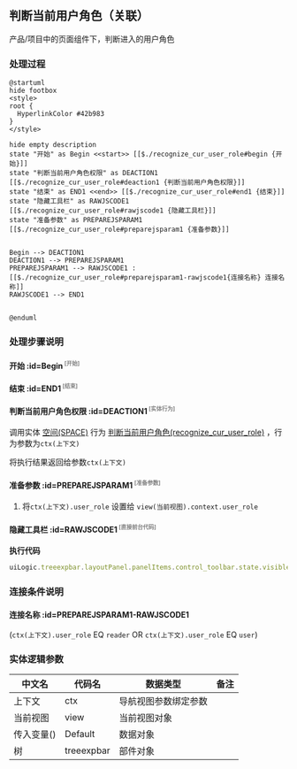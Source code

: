 ## 判断当前用户角色（关联） <!-- {docsify-ignore-all} -->

   产品/项目中的页面组件下，判断进入的用户角色

### 处理过程

```plantuml
@startuml
hide footbox
<style>
root {
  HyperlinkColor #42b983
}
</style>

hide empty description
state "开始" as Begin <<start>> [[$./recognize_cur_user_role#begin {开始}]]
state "判断当前用户角色权限" as DEACTION1  [[$./recognize_cur_user_role#deaction1 {判断当前用户角色权限}]]
state "结束" as END1 <<end>> [[$./recognize_cur_user_role#end1 {结束}]]
state "隐藏工具栏" as RAWJSCODE1  [[$./recognize_cur_user_role#rawjscode1 {隐藏工具栏}]]
state "准备参数" as PREPAREJSPARAM1  [[$./recognize_cur_user_role#preparejsparam1 {准备参数}]]


Begin --> DEACTION1
DEACTION1 --> PREPAREJSPARAM1
PREPAREJSPARAM1 --> RAWJSCODE1 : [[$./recognize_cur_user_role#preparejsparam1-rawjscode1{连接名称} 连接名称]]
RAWJSCODE1 --> END1


@enduml
```


### 处理步骤说明

#### 开始 :id=Begin<sup class="footnote-symbol"> <font color=gray size=1>[开始]</font></sup>




#### 结束 :id=END1<sup class="footnote-symbol"> <font color=gray size=1>[结束]</font></sup>




#### 判断当前用户角色权限 :id=DEACTION1<sup class="footnote-symbol"> <font color=gray size=1>[实体行为]</font></sup>



调用实体 [空间(SPACE)](module/Wiki/space.md) 行为 [判断当前用户角色(recognize_cur_user_role)](module/Wiki/space#行为) ，行为参数为`ctx(上下文)`

将执行结果返回给参数`ctx(上下文)`

#### 准备参数 :id=PREPAREJSPARAM1<sup class="footnote-symbol"> <font color=gray size=1>[准备参数]</font></sup>



1. 将`ctx(上下文).user_role` 设置给  `view(当前视图).context.user_role`

#### 隐藏工具栏 :id=RAWJSCODE1<sup class="footnote-symbol"> <font color=gray size=1>[直接前台代码]</font></sup>



<p class="panel-title"><b>执行代码</b></p>

```javascript
uiLogic.treeexpbar.layoutPanel.panelItems.control_toolbar.state.visible=false;

```

### 连接条件说明
#### 连接名称 :id=PREPAREJSPARAM1-RAWJSCODE1

(```ctx(上下文).user_role``` EQ ```reader``` OR ```ctx(上下文).user_role``` EQ ```user```)


### 实体逻辑参数

|    中文名   |    代码名    |  数据类型      |备注 |
| --------| --------| --------  | --------   |
|上下文|ctx|导航视图参数绑定参数||
|当前视图|view|当前视图对象||
|传入变量(<i class="fa fa-check"/></i>)|Default|数据对象||
|树|treeexpbar|部件对象||
